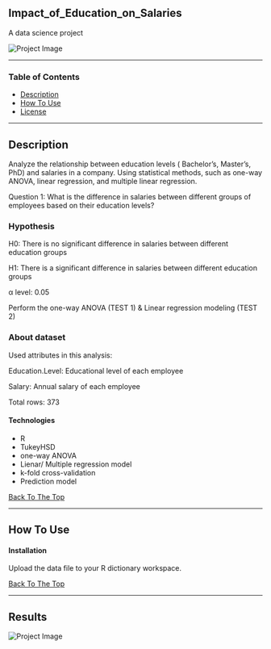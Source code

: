 ## Impact_of_Education_on_Salaries

A data science project 

![Project Image]()

---

### Table of Contents

- [Description](#description)
- [How To Use](#how-to-use)
- [License](#license)

---

## Description

Analyze the relationship between education levels
( Bachelor’s, Master’s, PhD) and salaries in a company.
Using statistical methods, such as one-way ANOVA, linear regression, and multiple linear regression.

Question 1:
What is the difference in salaries between different groups of employees based on their education levels?

### Hypothesis

H0: There is no significant difference in salaries between different education groups

H1: There is a significant difference in salaries between different education groups

α level: 0.05

Perform the one-way ANOVA (TEST 1) & Linear regression modeling (TEST 2)



### About dataset
Used attributes in this analysis:

Education.Level: Educational level of each employee

Salary: Annual salary of each employee

Total rows: 373



#### Technologies

  - R
  - TukeyHSD
  - one-way ANOVA
  - Lienar/ Multiple regression model
  - k-fold cross-validation
  - Prediction model

[Back To The Top](#read-me-template)

---

## How To Use

#### Installation
Upload the data file to your R dictionary workspace.

[Back To The Top](#read-me-template)

---

## Results
![Project Image]()


